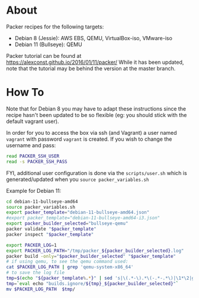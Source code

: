 # About

Packer recipes for the following targets:
- Debian 8 (Jessie): AWS EBS, QEMU, VirtualBox-iso, VMware-iso
- Debian 11 (Bullseye): QEMU

Packer tutorial can be found at https://alexconst.github.io/2016/01/11/packer/
While it has been updated, note that the tutorial may be behind the version at the master branch.


# How To
Note that for Debian 8 you may have to adapt these instructions since the recipe hasn't been updated to be so flexible (eg: you should stick with the default vagrant user).

In order for you to access the box via ssh (and Vagrant) a user named `vagrant` with password `vagrant` is created. If you wish to change the username and pass:
```bash
read PACKER_SSH_USER
read -s PACKER_SSH_PASS
```
FYI, additional user configuration is done via the `scripts/user.sh` which is generated/updated when you `source packer_variables.sh`

Example for Debian 11:
```bash
cd debian-11-bullseye-amd64
source packer_variables.sh
export packer_template="debian-11-bullseye-amd64.json"
#export packer_template="debian-11-bullseye-amd64-i3.json"
export packer_builder_selected="bullseye-qemu"
packer validate "$packer_template"
packer inspect "$packer_template"

export PACKER_LOG=1
export PACKER_LOG_PATH="/tmp/packer_${packer_builder_selected}.log"
packer build -only="$packer_builder_selected" "$packer_template"
# if using qemu, to see the qemu command used:
cat $PACKER_LOG_PATH | grep 'qemu-system-x86_64'
# to save the log file
tmp=$(echo "${packer_template%.*}" | sed 's|\(.*-\).*\(-.*-.*\)|\1*\2|g')
tmp=`eval echo "builds.ignore/${tmp}_${packer_builder_selected}"`
mv $PACKER_LOG_PATH  $tmp/
```

